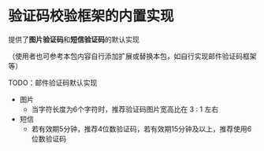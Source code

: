 # 验证码校验框架的内置实现

提供了**图片验证码**和**短信验证码**的默认实现

（使用者也可参考本包内容自行添加扩展或替换本包，如自行实现邮件验证码框架等）

TODO：邮件验证码默认实现

- 图片
    - 当字符长度为6个字符时，推荐验证码图片宽高比在 3 : 1 左右
- 短信
    - 若有效期5分钟，推荐4位数验证码，若有效期15分钟及以上，推荐使用6位数验证码